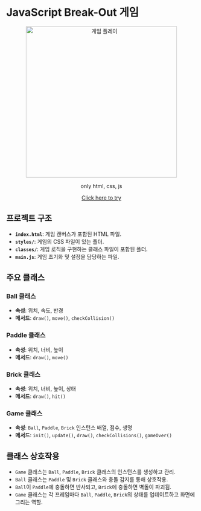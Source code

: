 # JavaScript Break-Out 게임

<div align="center">
  
<img width="400" alt="게임 플레이" src="https://github.com/doongeon/javascript-break-out/assets/87890694/5fbbbf5f-6135-4d3f-9324-fff3bf0faacf" />
  
only html, css, js

[Click here to try](https://d21775q9xjxwfc.cloudfront.net)

</div>

## 프로젝트 구조
- **`index.html`**: 게임 캔버스가 포함된 HTML 파일.
- **`styles/`**: 게임의 CSS 파일이 있는 폴더.
- **`classes/`**: 게임 로직을 구현하는 클래스 파일이 포함된 폴더.
- **`main.js`**: 게임 초기화 및 설정을 담당하는 파일.

## 주요 클래스

### Ball 클래스
- **속성**: 위치, 속도, 반경
- **메서드**: `draw()`, `move()`, `checkCollision()`

### Paddle 클래스
- **속성**: 위치, 너비, 높이
- **메서드**: `draw()`, `move()`

### Brick 클래스
- **속성**: 위치, 너비, 높이, 상태
- **메서드**: `draw()`, `hit()`

### Game 클래스
- **속성**: `Ball`, `Paddle`, `Brick` 인스턴스 배열, 점수, 생명
- **메서드**: `init()`, `update()`, `draw()`, `checkCollisions()`, `gameOver()`

## 클래스 상호작용
- `Game` 클래스는 `Ball`, `Paddle`, `Brick` 클래스의 인스턴스를 생성하고 관리.
- `Ball` 클래스는 `Paddle` 및 `Brick` 클래스와 충돌 감지를 통해 상호작용.
- `Ball`이 `Paddle`에 충돌하면 반사되고, `Brick`에 충돌하면 벽돌이 파괴됨.
- `Game` 클래스는 각 프레임마다 `Ball`, `Paddle`, `Brick`의 상태를 업데이트하고 화면에 그리는 역할.
